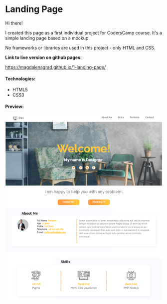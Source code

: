 # Landing Page

Hi there!

 I created this page as a first individual project for CodersCamp course. It's a simple landing page based on a mockup.

No frameworks or libraries are used in this project - only HTML and CSS.  

**Link to live version on github pages:**

https://magdalenagrad.github.io/1-landing-page/


#### Technologies:

- HTML5
- CSS3

#### Preview:

![Page preview](preview.png)  



